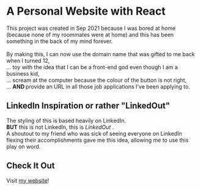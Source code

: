 # A Personal Website with React

This project was created in Sep 2021 because I was bored at home (because none of my roommates were at home) and this has been something in the back of my mind forever. 
<br>
<br>
By making this, I can now use the domain name that was gifted to me back when I turned 12, <br>
... toy with the idea that I can be a front-end god even though I am a business kid, <br>
... scream at the computer because the colour of the button is not right, <br>
... <b> AND </b> provide an URL in all those job applications I've been applying to.

## LinkedIn Inspiration or rather "LinkedOut"

The styling of this is based heavily on LinkedIn. <br>
<b>BUT</b> this is not LinkedIn, this is <i> LinkedOut </i>. <br>
A shoutout to my friend who was sick of seeing everyone on LinkedIn flexing their accomplishments gave me this idea, allowing me to use this play on word. 

## Check It Out

Visit [my website]("webURL")!
